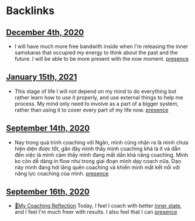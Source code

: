 
# Backlinks
## [December 4th, 2020](<December 4th, 2020.md>)
- I will have much more free bandwith inside when I'm releasing the inner samskaras that occupied my energy to think about the past and the future. I will be able to be more present with the now moment. [presence](<presence.md>)

## [January 15th, 2021](<January 15th, 2021.md>)
- This stage of life I will not depend on my mind to do everything but rather learn how to use it properly, and use external things to help me process. My mind only need to involve as a part of a bigger system, rather than using it to cover every part of my life now. [presence](<presence.md>)

## [September 14th, 2020](<September 14th, 2020.md>)
- Nay trong quá trình coaching với Ngân, mình cũng nhận ra là mình chưa hiện diện được tốt, gần đây mình thấy mình coaching khá là ít và dẫn đến việc là mình cảm thấy mình đang mất dần khả năng coaching. Mình ko còn dễ dàng in flow như trong giai đoạn mình dạy coach nữa. Dạo này mình đang hơi lãng quên coaching và khiến mình mất kết nối với năng lực coaching của mình. [presence](<presence.md>)

## [September 16th, 2020](<September 16th, 2020.md>)
- [🌱My Coaching Reflection](<🌱My Coaching Reflection.md>) Today, I feel I coach with better [inner state](<inner state.md>), and I feel I'm much freer with results. I also feel that I can [presence](<presence.md>)

